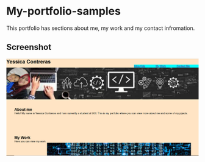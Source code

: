 # My-portfolio-samples

This portfolio has sections about me, my work and my contact infromation.

## Screenshot

<img src="\assets\styles\Screenshot (2).png">
